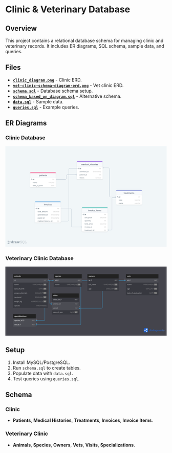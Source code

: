 # Clinic & Veterinary Database

## Overview
This project contains a relational database schema for managing clinic and veterinary records. It includes ER diagrams, SQL schema, sample data, and queries.

## Files
- **[`clinic_diagram.png`](clinic_diagram.png)** - Clinic ERD.
- **[`vet-clinic-schema-diagram-erd.png`](vet-clinic-schema-diagram-erd.png)** - Vet clinic ERD.
- **[`schema.sql`](schema.sql)** - Database schema setup.
- **[`schema_based_on_diagram.sql`](schema_based_on_diagram.sql)** - Alternative schema.
- **[`data.sql`](data.sql)** - Sample data.
- **[`queries.sql`](queries.sql)** - Example queries.

## ER Diagrams
### Clinic Database
![Clinic ERD](clinic_diagram.png)

### Veterinary Clinic Database
![Vet Clinic ERD](vet-clinic-schema-diagram-erd.png)

## Setup
1. Install MySQL/PostgreSQL.
2. Run `schema.sql` to create tables.
3. Populate data with `data.sql`.
4. Test queries using `queries.sql`.

## Schema
### Clinic
- **Patients**, **Medical Histories**, **Treatments**, **Invoices**, **Invoice Items**.

### Veterinary Clinic
- **Animals**, **Species**, **Owners**, **Vets**, **Visits**, **Specializations**.
